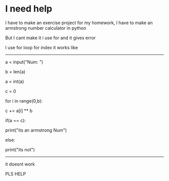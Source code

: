 # I need help

I have to make an exercise project for my homework, I have to make an armstrong number calculator in python 

But I cant make it i use for and it gives error

I use for loop for index 
it works like 








-----------------------

a = input("Num: ")

b = len(a)

a = int(a)

c = 0

for i in range(0,b):

c += a[i] ** b
  
if(a == c):

  print("its an armstrong Num")

else:

  print("its not")





-----------------------





it doesnt work
  
  
  
  
PLS HELP
